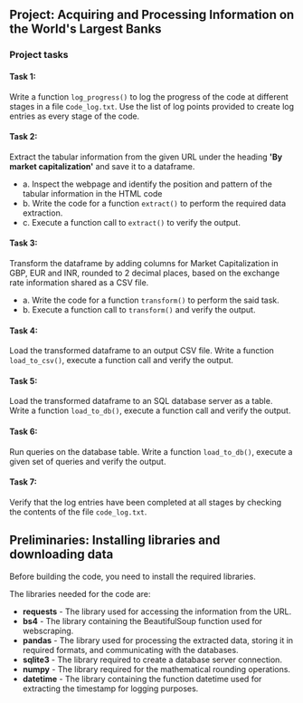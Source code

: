 ## Project: Acquiring and Processing Information on the World's Largest Banks

### Project tasks

#### Task 1:
Write a function `log_progress()` to log the progress of the code at different stages in a file c`ode_log.txt`. Use the list of log points provided to create log entries as every stage of the code.

#### Task 2:
Extract the tabular information from the given URL under the heading **'By market capitalization'** and save it to a dataframe.
- a. Inspect the webpage and identify the position and pattern of the tabular information in the HTML code
- b. Write the code for a function `extract()` to perform the required data extraction.
- c. Execute a function call to `extract()` to verify the output.

#### Task 3:
Transform the dataframe by adding columns for Market Capitalization in GBP, EUR and INR, rounded to 2 decimal places, based on the exchange rate information shared as a CSV file.
- a. Write the code for a function `transform()` to perform the said task.
- b. Execute a function call to `transform()` and verify the output.

#### Task 4:
Load the transformed dataframe to an output CSV file. Write a function `load_to_csv()`, execute a function call and verify the output.

#### Task 5:
Load the transformed dataframe to an SQL database server as a table. Write a function `load_to_db()`, execute a function call and verify the output.

#### Task 6:
Run queries on the database table. Write a function `load_to_db()`, execute a given set of queries and verify the output.

#### Task 7:
Verify that the log entries have been completed at all stages by checking the contents of the file `code_log.txt`.


## Preliminaries: Installing libraries and downloading data
Before building the code, you need to install the required libraries.

The libraries needed for the code are:

- **requests** - The library used for accessing the information from the URL.
- **bs4** - The library containing the BeautifulSoup function used for webscraping.
- **pandas** - The library used for processing the extracted data, storing it in required formats, and communicating with the databases.
- **sqlite3** - The library required to create a database server connection.
- **numpy** - The library required for the mathematical rounding operations.
- **datetime** - The library containing the function datetime used for extracting the timestamp for logging purposes.


